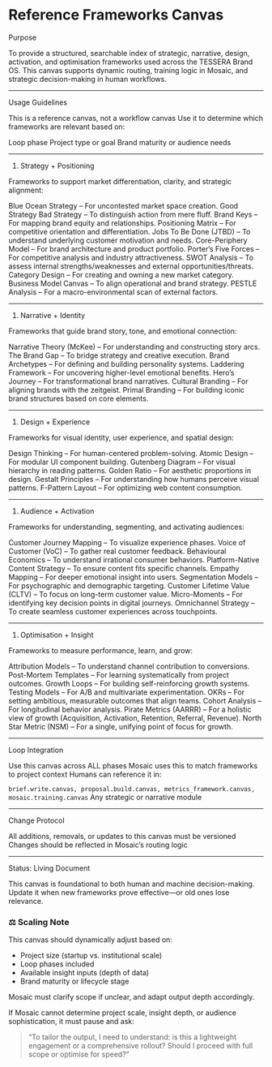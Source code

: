 # Reference Frameworks Canvas

Purpose

To provide a structured, searchable index of strategic, narrative, design, activation, and optimisation frameworks used across the TESSERA Brand OS. This canvas supports dynamic routing, training logic in Mosaic, and strategic decision-making in human workflows.

---

Usage Guidelines

This is a reference canvas, not a workflow canvas
Use it to determine which frameworks are relevant based on:

Loop phase
Project type or goal
Brand maturity or audience needs

---

1. Strategy + Positioning

Frameworks to support market differentiation, clarity, and strategic alignment:

Blue Ocean Strategy – For uncontested market space creation.
Good Strategy Bad Strategy – To distinguish action from mere fluff.
Brand Keys – For mapping brand equity and relationships.
Positioning Matrix – For competitive orientation and differentiation.
Jobs To Be Done (JTBD) – To understand underlying customer motivation and needs.
Core-Periphery Model – For brand architecture and product portfolio.
Porter’s Five Forces – For competitive analysis and industry attractiveness.
SWOT Analysis – To assess internal strengths/weaknesses and external opportunities/threats.
Category Design – For creating and owning a new market category.
Business Model Canvas – To align operational and brand strategy.
PESTLE Analysis – For a macro-environmental scan of external factors.

---

1. Narrative + Identity

Frameworks that guide brand story, tone, and emotional connection:

Narrative Theory (McKee) – For understanding and constructing story arcs.
The Brand Gap – To bridge strategy and creative execution.
Brand Archetypes – For defining and building personality systems.
Laddering Framework – For uncovering higher-level emotional benefits.
Hero’s Journey – For transformational brand narratives.
Cultural Branding – For aligning brands with the zeitgeist.
Primal Branding – For building iconic brand structures based on core elements.

---

1. Design + Experience

Frameworks for visual identity, user experience, and spatial design:

Design Thinking – For human-centered problem-solving.
Atomic Design – For modular UI component building.
Gutenberg Diagram – For visual hierarchy in reading patterns.
Golden Ratio – For aesthetic proportions in design.
Gestalt Principles – For understanding how humans perceive visual patterns.
F-Pattern Layout – For optimizing web content consumption.

---

1. Audience + Activation

Frameworks for understanding, segmenting, and activating audiences:

Customer Journey Mapping – To visualize experience phases.
Voice of Customer (VoC) – To gather real customer feedback.
Behavioural Economics – To understand irrational consumer behaviors.
Platform-Native Content Strategy – To ensure content fits specific channels.
Empathy Mapping – For deeper emotional insight into users.
Segmentation Models – For psychographic and demographic targeting.
Customer Lifetime Value (CLTV) – To focus on long-term customer value.
Micro-Moments – For identifying key decision points in digital journeys.
Omnichannel Strategy – To create seamless customer experiences across touchpoints.

---

1. Optimisation + Insight

Frameworks to measure performance, learn, and grow:

Attribution Models – To understand channel contribution to conversions.
Post-Mortem Templates – For learning systematically from project outcomes.
Growth Loops – For building self-reinforcing growth systems.
Testing Models – For A/B and multivariate experimentation.
OKRs – For setting ambitious, measurable outcomes that align teams.
Cohort Analysis – For longitudinal behavior analysis.
Pirate Metrics (AARRR) – For a holistic view of growth (Acquisition, Activation, Retention, Referral, Revenue).
North Star Metric (NSM) – For a single, unifying point of focus for growth.

---

Loop Integration

Use this canvas across ALL phases
Mosaic uses this to match frameworks to project context
Humans can reference it in:

`brief.write.canvas, proposal.build.canvas, metrics_framework.canvas, mosaic.training.canvas`
Any strategic or narrative module

---

Change Protocol

All additions, removals, or updates to this canvas must be versioned
Changes should be reflected in Mosaic’s routing logic

---

Status: Living Document

This canvas is foundational to both human and machine decision-making.
Update it when new frameworks prove effective—or old ones lose relevance.

### ⚖️ Scaling Note
This canvas should dynamically adjust based on:

- Project size (startup vs. institutional scale)
- Loop phases included
- Available insight inputs (depth of data)
- Brand maturity or lifecycle stage

Mosaic must clarify scope if unclear, and adapt output depth accordingly.

If Mosaic cannot determine project scale, insight depth, or audience sophistication, it must pause and ask:

> “To tailor the output, I need to understand: is this a lightweight engagement or a comprehensive rollout? Should I proceed with full scope or optimise for speed?”
